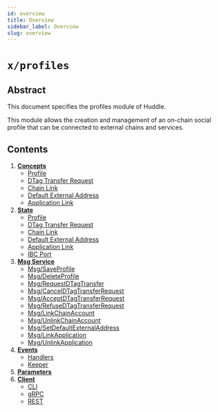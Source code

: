 ```yaml
---
id: overview
title: Overview
sidebar_label: Overview
slug: overview
---
```


# `x/profiles`

## Abstract 
This document specifies the profiles module of Huddle.  

This module allows the creation and management of an on-chain social profile that can be connected to external chains and services.

## Contents
1. **[Concepts](02-concepts.md)**
    - [Profile](02-concepts.md#profile)
    - [DTag Transfer Request](02-concepts.md#dtag-transfer-request)
    - [Chain Link](02-concepts.md#chain-link)
    - [Default External Address](02-concepts.md#default-external-address)
    - [Application Link](02-concepts.md#application-link)
2. **[State](03-state.md)**
    - [Profile](03-state.md#profile)
    - [DTag Transfer Request](03-state.md#dtag-transfer-request)
    - [Chain Link](03-state.md#chain-link)
    - [Default External Address](03-state.md#default-external-address)
    - [Application Link](03-state.md#application-link)
    - [IBC Port](03-state.md#ibc-port)
3. **[Msg Service](04-messages.md)**
    - [Msg/SaveProfile](04-messages.md#msgsaveprofile)
    - [Msg/DeleteProfile](04-messages.md#msgdeleteprofile)
    - [Msg/RequestDTagTransfer](04-messages.md#msgrequestdtagtransfer)
    - [Msg/CancelDTagTransferRequest](04-messages.md#msgcanceldtagtransferrequest)
    - [Msg/AcceptDTagTransferRequest](04-messages.md#msgacceptdtagtransferrequest)
    - [Msg/RefuseDTagTransferRequest](04-messages.md#msgrefusedtagtransferrequest)
    - [Msg/LinkChainAccount](04-messages.md#msglinkchainaccount)
    - [Msg/UnlinkChainAccount](04-messages.md#msgunlinkchainaccount)
    - [Msg/SetDefaultExternalAddress](04-messages.md#msgsetdefaultexternaladdress)
    - [Msg/LinkApplication](04-messages.md#msglinkapplication)
    - [Msg/UnlinkApplication](04-messages.md#msgunlinkapplication)
4. **[Events](05-events.md)**
    - [Handlers](05-events.md#handlers) 
    - [Keeper](05-events.md#keeper)
5. **[Parameters](06-params.md)**
6. **[Client](07-client.md)**
    - [CLI](07-client.md#cli)
    - [gRPC](07-client.md#grpc)
    - [REST](07-client.md#rest)